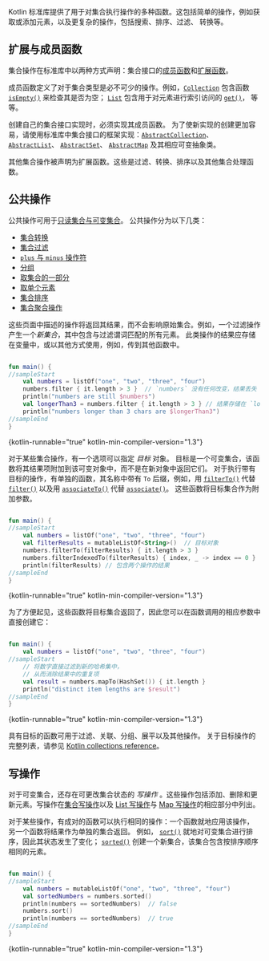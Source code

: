 [//]: # (title: 集合操作概述)

Kotlin 标准库提供了用于对集合执行操作的多种函数。这包括<!--
-->简单的操作，例如获取或添加元素，以及更复杂的操作，包括搜索、排序、过滤、
转换等。  

## 扩展与成员函数

集合操作在标准库中以两种方式声明：集合<!--
-->接口的[成员函数](classes.md#类成员)和[扩展函数](extensions.md#扩展函数)。 

成员函数定义了对于集合类型是必不可少的操作。例如，[`Collection`](https://kotlinlang.org/api/latest/jvm/stdlib/kotlin.collections/-collection/index.html)
包含函数 [`isEmpty()`](https://kotlinlang.org/api/latest/jvm/stdlib/kotlin.collections/-collection/is-empty.html)
来检查其是否为空； [`List`](https://kotlinlang.org/api/latest/jvm/stdlib/kotlin.collections/-list/index.html) 包含<!--
-->用于对元素进行索引访问的 [`get()`](https://kotlinlang.org/api/latest/jvm/stdlib/kotlin.collections/-list/get.html)，
等等。

创建自己的集合接口实现时，必须实现其成员函数。
为了使新实现的创建更加容易，请使用标准库中集合接口的框架实现<!--
-->：[`AbstractCollection`](https://kotlinlang.org/api/latest/jvm/stdlib/kotlin.collections/-abstract-collection/index.html)、
[`AbstractList`](https://kotlinlang.org/api/latest/jvm/stdlib/kotlin.collections/-abstract-list/index.html)、
[`AbstractSet`](https://kotlinlang.org/api/latest/jvm/stdlib/kotlin.collections/-abstract-set/index.html)、
[`AbstractMap`](https://kotlinlang.org/api/latest/jvm/stdlib/kotlin.collections/-abstract-map/index.html)
及其相应可变抽象类。

其他集合操作被声明为扩展函数。这些是过滤、转换、排序以及<!--
-->其他集合处理函数。 

## 公共操作

公共操作可用于[只读集合与可变集合](collections-overview.md#集合类型)。
公共操作分为以下几类：

* [集合转换](collection-transformations.md)
* [集合过滤](collection-filtering.md)
* [`plus` 与 `minus` 操作符](collection-plus-minus.md)
* [分组](collection-grouping.md)
* [取集合的一部分](collection-parts.md)
* [取单个元素](collection-elements.md)
* [集合排序](collection-ordering.md)
* [集合聚合操作](collection-aggregate.md)

这些页面中描述的操作将返回其结果，而不会影响原始集合。例如，一个过滤<!--
-->操作产生一个*新集合*，其中包含与过滤谓词匹配的所有元素。
此类操作的结果应存储在变量中，或以其他方式使用，例如，传到其他<!--
-->函数中。

```kotlin

fun main() {
//sampleStart
    val numbers = listOf("one", "two", "three", "four")  
    numbers.filter { it.length > 3 }  // `numbers` 没有任何改变，结果丢失
    println("numbers are still $numbers")
    val longerThan3 = numbers.filter { it.length > 3 } // 结果存储在 `longerThan3` 中
    println("numbers longer than 3 chars are $longerThan3")
//sampleEnd
}
```
{kotlin-runnable="true" kotlin-min-compiler-version="1.3"}

对于某些集合操作，有一个选项可以指定 _目标_ 对象。
目标是一个可变集合，该函数将其结果项附加到该可变对象中，而不是在新对象中返回它们。
对于执行带有目标的操作，有单独的函数，其名称中带有 `To` 后缀，例如，用
[`filterTo()`](https://kotlinlang.org/api/latest/jvm/stdlib/kotlin.collections/filter-to.html) 代替 [`filter()`](https://kotlinlang.org/api/latest/jvm/stdlib/kotlin.collections/filter.html)
以及用 [`associateTo()`](https://kotlinlang.org/api/latest/jvm/stdlib/kotlin.collections/associate-to.html) 代替 [`associate()`](https://kotlinlang.org/api/latest/jvm/stdlib/kotlin.collections/associate.html)。
这些函数将目标集合作为附加参数。

```kotlin

fun main() {
//sampleStart
    val numbers = listOf("one", "two", "three", "four")
    val filterResults = mutableListOf<String>()  // 目标对象
    numbers.filterTo(filterResults) { it.length > 3 }
    numbers.filterIndexedTo(filterResults) { index, _ -> index == 0 }
    println(filterResults) // 包含两个操作的结果
//sampleEnd
}

```
{kotlin-runnable="true" kotlin-min-compiler-version="1.3"}

为了方便起见，这些函数将目标集合返回了，因此您可以在函数调用的相应<!--
-->参数中直接创建它：

```kotlin

fun main() {
    val numbers = listOf("one", "two", "three", "four")
//sampleStart
    // 将数字直接过滤到新的哈希集中，
    // 从而消除结果中的重复项
    val result = numbers.mapTo(HashSet()) { it.length }
    println("distinct item lengths are $result")
//sampleEnd
}
```
{kotlin-runnable="true" kotlin-min-compiler-version="1.3"}

具有目标的函数可用于过滤、关联、分组、展平以及其他操作。 关于目标操作的<!--
-->完整列表，请参见 [Kotlin collections reference](https://kotlinlang.org/api/latest/jvm/stdlib/kotlin.collections/index.html)。

## 写操作

对于可变集合，还存在可更改集合状态的 _写操作_ 。这些操作包括<!--
-->添加、删除和更新元素。写操作在[集合写操作](collection-write.md)以及 [List 写操作](list-operations.md#list-写操作)与 [Map 写操作](map-operations.md#map-写操作)的<!--
-->相应部分中列出。

对于某些操作，有成对的函数可以执行相同的操作：一个函数就地应用该操作，
另一个函数将结果作为单独的集合返回。 例如， [`sort()`](https://kotlinlang.org/api/latest/jvm/stdlib/kotlin.collections/sort.html)
就地对可变集合进行排序，因此其状态发生了变化； [`sorted()`](https://kotlinlang.org/api/latest/jvm/stdlib/kotlin.collections/sorted.html)
创建一个新集合，该集合包含按排序顺序相同的元素。

```kotlin

fun main() {
//sampleStart
    val numbers = mutableListOf("one", "two", "three", "four")
    val sortedNumbers = numbers.sorted()
    println(numbers == sortedNumbers)  // false
    numbers.sort()
    println(numbers == sortedNumbers)  // true
//sampleEnd
}
```
{kotlin-runnable="true" kotlin-min-compiler-version="1.3"}
